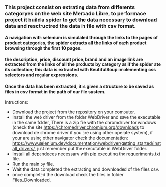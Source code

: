 ### This project consist on extrating data from differents categoryes on the web site Mercado Libre, to performace project it build a spider to get the data necessary to download data and resctructred the data in file with csv format.

#### A navigation with selenium is simulated through the links to the pages of product categories, the spider extracts all the links of each product browsing through the first 10 pages.

#### the description, price, discount price, brand and an image link are extracted from the links of all the products by category as if the spider ate its collection; this data is extracted with BeutifulSoup implementing css selectors and regular expressions.

#### Once the data has been extracted, it is given a structure to be saved as files in csv format in the path of our file system. 

Intructions:

* Download the project from the repository on your computer.
* Install the web driver from the folder WebDriver and save the executable in the same folder,
  There is a zip file with the chromdriver for windows (check the site https://chromedriver.chromium.org/downloads to download de chrome driver if you are using other operate system), if your are using other navigator check the documentation: https://www.selenium.dev/documentation/webdriver/getting_started/install_drivers/, just remember put the executable in WebDriver folder.
* Install all dependeces necessary with pip executing the requeriments.txt file.
* Run the main.py file.
* Wait the data completed the extracting and downloaded of the files csv.
* once completed the download check the files in folder Files_Downloaded.

